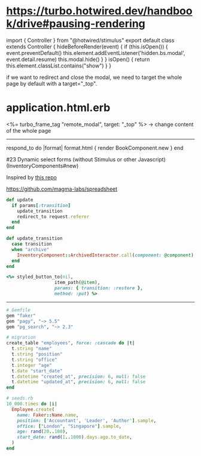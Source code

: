 
# https://turbo.hotwired.dev/handbook/drive#pausing-rendering
import { Controller } from "@hotwired/stimulus"
export default class extends Controller {
  hideBeforeRender(event) {
    if (this.isOpen()) {
      event.preventDefault()
      this.element.addEventListener('hidden.bs.modal', event.detail.resume)
      this.modal.hide()
    }
  }
  isOpen() {
    return this.element.classList.contains("show")
  }
}

if we want to redirect and close the modal, we need to target the whole page by default with a target="_top".
# application.html.erb
<%= turbo_frame_tag "remote_modal", target: "_top" %>
-> change content of the whole page



****


respond_to do |format|
  format.html { render BookComponent.new }
end

#23 Dynamic select forms (without Stimulus or other Javascript) (InventoryComponents#new)

Inspired by [this repo](https://github.com/gorails-screencasts/422-hotwire-datatables)

https://github.com/magma-labs/spreadsheet

```ruby
def update
  if params[:transition]
    update_transition
    redirect_to request.referer
  end
end

def update_transition
  case transition
  when "archive"
    InventoryComponent::ArchivedInteractor.call(component: @component)
  end
end

<%= styled_button_to(nil,
                  item_path(@item),
                  params: { transition: :restore },
                  method: :put) %>
```
****

```ruby
# Gemfile
gem "faker"
gem "pagy", "~> 5.5"
gem "pg_search", "~> 2.3"
```

```ruby
# migration
create_table "employees", force: :cascade do |t|
  t.string "name"
  t.string "position"
  t.string "office"
  t.integer "age"
  t.date "start_date"
  t.datetime "created_at", precision: 6, null: false
  t.datetime "updated_at", precision: 6, null: false
end
```

```ruby
# seeds.rb
10_000.times do |i|
  Employee.create(
    name: Faker::Name.name,
    position: ['Accountant', 'Leader', 'Author'].sample,
    office: ["London", "Singapore"].sample,
    age: rand(20..100),
    start_date: rand(1..1000).days.ago.to_date,
  )
end
```
